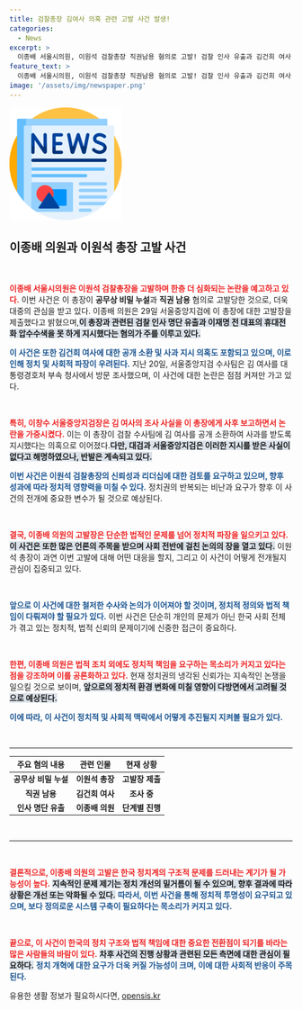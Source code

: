 ```yaml
---
title: 검찰총장 김여사 의혹 관련 고발 사건 발생!
categories:
  - News
excerpt: >
  이종배 서울시의원, 이원석 검찰총장 직권남용 혐의로 고발! 검찰 인사 유출과 김건희 여사 소환 지시 의혹의 진실은? 정치계의 파장이 기대되는 가운데, 누가 진실의 빛을 볼 것인가!
feature_text: >
  이종배 서울시의원, 이원석 검찰총장 직권남용 혐의로 고발! 검찰 인사 유출과 김건희 여사 소환 지시 의혹의 진실은? 정치계의 파장이 기대되는 가운데, 누가 진실의 빛을 볼 것인가!
image: '/assets/img/newspaper.png'
---
```


<p><img src="/assets/img/newspaper.png" alt="kimp 속보" /></p>

<h2 data-ke-size="size26">이종배 의원과 이원석 총장 고발 사건</h2>

<p data-ke-size="size16">&nbsp;</p>

<p><b><span style="color: #ee2323;">이종배 서울시의원은 이원석 검찰총장을 고발하며 한층 더 심화되는 논란을 예고하고 있다.</span></b> 이번 사건은 이 총장이 <b>공무상 비밀 누설</b>과 <b>직권 남용</b> 혐의로 고발당한 것으로, 더욱 대중의 관심을 받고 있다. 이종배 의원은 29일 서울중앙지검에 이 총장에 대한 고발장을 제출했다고 밝혔으며,<b><span style="background-color: #21538527;">이 총장과 관련된 검찰 인사 명단 유출과 이재명 전 대표의 휴대전화 압수수색을 못 하게 지시했다는 혐의가 주를 이루고 있다.</span></b> </p>

<p><b><span style="color: #1a5490;">이 사건은 또한 김건희 여사에 대한 공개 소환 및 사과 지시 의혹도 포함되고 있으며, 이로 인해 정치 및 사회적 파장이 우려된다.</span></b> 지난 20일, 서울중앙지검 수사팀은 김 여사를 대통령경호처 부속 청사에서 방문 조사했으며, 이 사건에 대한 논란은 점점 커져만 가고 있다. <br> </p>

<p data-ke-size="size16">&nbsp;</p>

<p><b><span style="color: #ee2323;">특히, 이창수 서울중앙지검장은 김 여사의 조사 사실을 이 총장에게 사후 보고하면서 논란을 가중시켰다.</span></b> 이는 이 총장이 검찰 수사팀에 김 여사를 공개 소환하여 사과를 받도록 지시했다는 의혹으로 이어졌다.<b><span style="background-color: #21538527;">다만, 대검과 서울중앙지검은 이러한 지시를 받은 사실이 없다고 해명하였으나, 반발은 계속되고 있다.</span></b> </p>

<p><b><span style="color: #1a5490;">이번 사건은 이원석 검찰총장의 신뢰성과 리더십에 대한 검토를 요구하고 있으며, 향후 성과에 따라 정치적 영향력을 미칠 수 있다.</span></b> 정치권의 반복되는 비난과 요구가 향후 이 사건의 전개에 중요한 변수가 될 것으로 예상된다. <br> </p>

<p data-ke-size="size16">&nbsp;</p>

<p><b><span style="color: #ee2323;">결국, 이종배 의원의 고발장은 단순한 법적인 문제를 넘어 정치적 파장을 일으키고 있다.</span></b> <b><span style="background-color: #21538527;">이 사건은 또한 많은 언론의 주목을 받으며 사회 전반에 걸친 논의의 장을 열고 있다.</span></b> 이원석 총장이 과연 이번 고발에 대해 어떤 대응을 할지, 그리고 이 사건이 어떻게 전개될지 관심이 집중되고 있다. <br> </p>

<p data-ke-size="size16">&nbsp;</p>

<p><b><span style="color: #1a5490;">앞으로 이 사건에 대한 철저한 수사와 논의가 이어져야 할 것이며, 정치적 정의와 법적 책임이 다뤄져야 할 필요가 있다.</span></b> 이번 사건은 단순히 개인의 문제가 아닌 한국 사회 전체가 겪고 있는 정치적, 법적 신뢰의 문제이기에 신중한 접근이 중요하다. <br></p>

<p data-ke-size="size16">&nbsp;</p>

<p><b><span style="color: #ee2323;">한편, 이종배 의원은 법적 조치 외에도 정치적 책임을 요구하는 목소리가 커지고 있다는 점을 강조하며 이를 공론화하고 있다.</span></b> 현재 정치권의 냉각된 신뢰가는 지속적인 논쟁을 일으킬 것으로 보이며, <b><span style="background-color: #21538527;">앞으로의 정치적 환경 변화에 미칠 영향이 다방면에서 고려될 것으로 예상된다.</span></b> </p>

<p><b><span style="color: #1a5490;">이에 따라, 이 사건이 정치적 및 사회적 맥락에서 어떻게 추진될지 지켜볼 필요가 있다.</span></b> <br> </p>

<p data-ke-size="size16">&nbsp;</p>

<hr>

<table style="width: 100%;">
    <thead>
        <tr>
            <th style="text-align: center;">주요 혐의 내용</th>
            <th style="text-align: center;">관련 인물</th>
            <th style="text-align: center;">현재 상황</th>
        </tr>
    </thead>
    <tbody>
        <tr>
            <td style="text-align: center; height: 17px;"><b>공무상 비밀 누설</b></td>
            <td style="text-align: center; height: 17px;"><b>이원석 총장</b></td>
            <td style="text-align: center; height: 17px;"><b>고발장 제출</b></td>
        </tr>
        <tr>
            <td style="text-align: center; height: 17px;"><b>직권 남용</b></td>
            <td style="text-align: center; height: 17px;"><b>김건희 여사</b></td>
            <td style="text-align: center; height: 17px;"><b>조사 중</b></td>
        </tr>
        <tr>
            <td style="text-align: center; height: 17px;"><b>인사 명단 유출</b></td>
            <td style="text-align: center; height: 17px;"><b>이종배 의원</b></td>
            <td style="text-align: center; height: 17px;"><b>단계별 진행</b></td>
        </tr>
    </tbody>
</table>

<p data-ke-size="size16">&nbsp;</p>

<hr>

<p data-ke-size="size16">&nbsp;</p>

<p><b><span style="color: #ee2323;">결론적으로, 이종배 의원의 고발은 한국 정치계의 구조적 문제를 드러내는 계기가 될 가능성이 높다.</span></b> <b><span style="background-color: #21538527;">지속적인 문제 제기는 정치 개선의 밑거름이 될 수 있으며, 향후 결과에 따라 상황은 개선 또는 악화될 수 있다.</span></b> <b><span style="color: #1a5490;"> 따라서, 이번 사건을 통해 정치적 투명성이 요구되고 있으며, 보다 정의로운 시스템 구축이 필요하다는 목소리가 커지고 있다.</span></b> <br> </p>

<p data-ke-size="size16">&nbsp;</p> 

<p><b><span style="color: #ee2323;">끝으로, 이 사건이 한국의 정치 구조와 법적 책임에 대한 중요한 전환점이 되기를 바라는 많은 사람들의 바람이 있다.</span></b> <b><span style="background-color: #21538527;">차후 사건의 진행 상황과 관련된 모든 측면에 대한 관심이 필요하다.</span></b> <b><span style="color: #1a5490;">정치 개혁에 대한 요구가 더욱 커질 가능성이 크며, 이에 대한 사회적 반응이 주목된다.</span></b></p>
유용한 생활 정보가 필요하시다면, <a href="https://opensis.kr" rel="dofollow">opensis.kr</a>


